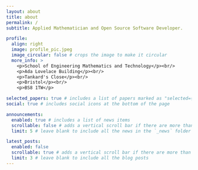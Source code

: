 ```yaml
---
layout: about
title: about
permalink: /
subtitle: Applied Mathematician and Open Source Software Developer.

profile:
  align: right
  image: profile_pic.jpeg
  image_circular: false # crops the image to make it circular
  more_info: >
    <p>School of Engineering Mathematics and Technology</p><br/>
    <p>Ada Lovelace Building</p><br/>
    <p>Tankard's Close</p><br/>
    <p>Bristol</p><br/>
    <p>BS8 1TW</p>

selected_papers: true # includes a list of papers marked as "selected={true}"
social: true # includes social icons at the bottom of the page

announcements:
  enabled: true # includes a list of news items
  scrollable: false # adds a vertical scroll bar if there are more than 3 news items
  limit: 5 # leave blank to include all the news in the `_news` folder

latest_posts:
  enabled: false
  scrollable: true # adds a vertical scroll bar if there are more than 3 new posts items
  limit: 3 # leave blank to include all the blog posts
---
```

